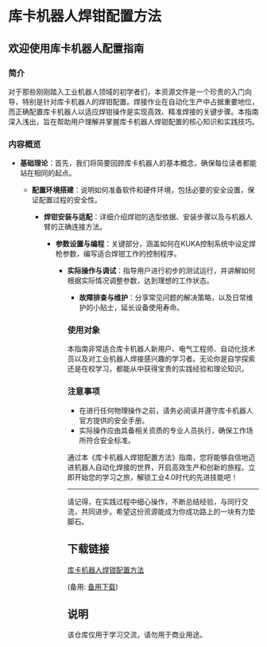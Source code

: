 # 库卡机器人焊钳配置方法

## 欢迎使用库卡机器人配置指南

### 简介

对于那些刚刚踏入工业机器人领域的初学者们，本资源文件是一个珍贵的入门向导，特别是针对库卡机器人的焊钳配置。焊接作业在自动化生产中占据重要地位，而正确配置库卡机器人以适应焊钳操作是实现高效、精准焊接的关键步骤。本指南深入浅出，旨在帮助用户理解并掌握库卡机器人焊钳配置的核心知识和实践技巧。

### 内容概览

- **基础理论**：首先，我们将简要回顾库卡机器人的基本概念，确保每位读者都能站在相同的起点。

  - **配置环境搭建**：说明如何准备软件和硬件环境，包括必要的安全设置，保证配置过程的安全性。

    - **焊钳安装与适配**：详细介绍焊钳的选型依据、安装步骤以及与机器人臂的正确连接方法。

      - **参数设置与编程**：关键部分，涵盖如何在KUKA控制系统中设定焊枪参数，编写适合焊钳工作的控制程序。

        - **实际操作与调试**：指导用户进行初步的测试运行，并讲解如何根据实际情况调整参数，达到理想的工作状态。

          - **故障排查与维护**：分享常见问题的解决策略，以及日常维护的小贴士，延长设备使用寿命。

          ### 使用对象

          本指南非常适合库卡机器人新用户、电气工程师、自动化技术员以及对工业机器人焊接感兴趣的学习者。无论你是自学探索还是在校学习，都能从中获得宝贵的实践经验和理论知识。

          ### 注意事项

          - 在进行任何物理操作之前，请务必阅读并遵守库卡机器人官方提供的安全手册。
          - 实际操作应由具备相关资质的专业人员执行，确保工作场所符合安全标准。

          通过本《库卡机器人焊钳配置方法》指南，您将能够自信地迈进机器人自动化焊接的世界，开启高效生产和创新的旅程。立即开始您的学习之旅，解锁工业4.0时代的先进技能吧！

          ---

          请记得，在实践过程中细心操作，不断总结经验，与同行交流，共同进步。希望这份资源能成为你成功路上的一块有力垫脚石。

          ## 下载链接
          [库卡机器人焊钳配置方法](https://pan.quark.cn/s/1fa3c6e882a6) 

          (备用: [备用下载](https://pan.baidu.com/s/1NWeZ2xHu5Hg2M8F7_3Yy-Q?pwd=1234))

          ## 说明

          该仓库仅用于学习交流，请勿用于商业用途。
